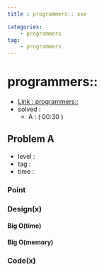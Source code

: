 ```yaml
---
title : programmers:: xxx

categories:
    - programmers
tag:
    - programmers
---
```

# programmers::
- [Link : programmers::](x)
- solved : 
  - A :  ( 00:30 )

## Problem A

- level :
- tag :
- time :

### Point

### Design(x)

#### Big O(time)

#### Big O(memory)

### Code(x)

